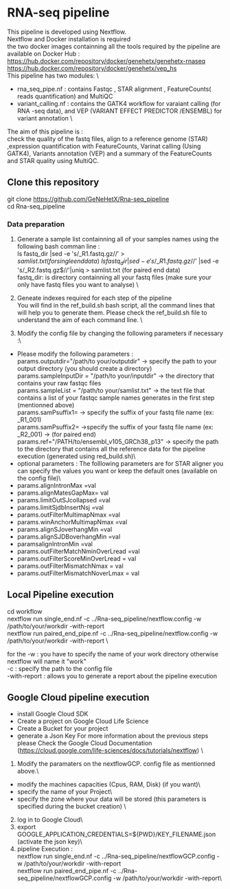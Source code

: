 # RNA-seq pipeline #
This pipeline is developed using Nextflow. \
Nextflow and Docker installation is required \
the two docker images containning all the tools required by the pipeline are available on Docker Hub : \
https://hub.docker.com/repository/docker/genehetx/genehetx-rnaseq \
https://hub.docker.com/repository/docker/genehetx/vep_hs \
This pipeline has two modules: \ 
* rna_seq_pipe.nf : contains  Fastqc , STAR alignment , FeatureCounts( reads quantification) and MultiQC
* variant_calling.nf : contains the GATK4 workflow for varaiant calling (for RNA -seq data), and VEP (VARIANT EFFECT PREDICTOR /ENSEMBL) for variant annotation \

The aim of this pipeline is : \
check the quality of the fastq files, align to a reference genome (STAR) ,expression quantification with FeatureCounts, Varinat calling (Using GATK4), Variants annotation (VEP) and a summary of the FeatureCounts and STAR quality using MultiQC.


## Clone this repository ##

git clone https://github.com/GeNeHetX/Rna-seq_pipeline \
cd Rna-seq_pipeline 

### Data preparation ###
 1. Generate a sample list containning all of your samples names using the following bash comman line : \
  ls fastq_dir |sed -e 's/\_R1.fastq.gz$//' > samlist.txt (for single end data) \
  ls fastq_dir |sed -e 's/\_R1.fastq.gz$//' |sed -e 's/\_R2.fastq.gz$//'|uniq > samlist.txt (for paired end data) \
  fastq_dir: is directory containning all your fastq files (make sure your only have fastq files you want to analyse) \
  
2. Geneate indexes required for each step of the pipeline \
You will find in the ref_build.sh bash script, all the command lines that will help you to generate them. Please check the ref_build.sh file to understand the aim of each command line. \


3. Modify the config file by changing the following parameters if necessary :\
  * Please modify the following parameters :\
params.outputdir="/path/to your/outputdir" -> specify the path to your output directory (you should create a directory)\
params.sampleInputDir = "/path/to your/inputdir"  -> the directory that contains your raw fastqc files\
params.sampleList = "/path/to your/samlist.txt"  -> the text file that contains a list of your fastqc sample names  generates in the first step (mentionned above)\
params.samPsuffix1=  -> specify the suffix of your fastq file name (ex: _R1_001)\
params.samPsuffix2=  ->specify the suffix of your fastq file name  (ex: _R2_001) -> (for paired end)\
params.ref="/PATH/to/ensembl_v105_GRCh38_p13" -> specify the path to the directory that  contains all the reference data for the pipeline execution (generated using red_build.sh)\
 * optional parameters : The folllowing parameters are for STAR aligner you can specify the values you want or keep the default ones (available on the config file)\
  * params.alignIntronMax =val 
  * params.alignMatesGapMax= val  
  * params.limitOutSJcollapsed =val  
  * params.limitSjdbInsertNsj =val
  * params.outFilterMultimapNmax =val 
  * params.winAnchorMultimapNmax =val  
  * params.alignSJoverhangMin =val 
  * params.alignSJDBoverhangMin =val  
  * paramsalignIntronMin =val 
  * params.outFilterMatchNminOverLread =val 
  * params.outFilterScoreMinOverLread = val 
  * params.outFilterMismatchNmax = val  
  * params.outFilterMismatchNoverLmax = val  


## Local Pipeline execution ##

cd workflow \
nextflow run single_end.nf -c ../Rna-seq_pipeline/nextflow.config  -w /path/to/your/workdir  -with-report \
nextflow run paired_end_pipe.nf -c ../Rna-seq_pipeline/nextflow.config  -w /path/to/your/workdir  -with-report \

for the -w : you have to specify the name of your work directory otherwise nextflow will name it "work"\
-c : specify the path to the config file\
-with-report : allows you to generate a report about the pipeline execution 

## Google Cloud pipeline execution ##
 * install Google Cloud SDK 
 * Create a project on Google Cloud Life Science 
 * Create a Bucket for your project 
 * generate a Json Key 
For more information about the previous steps please Check the Google Cloud Documentation (https://cloud.google.com/life-sciences/docs/tutorials/nextflow) \
 1. Modify the paramaters on the nextflowGCP. config file as mentionned above.\
   * modify the machines capacities  (Cpus, RAM, Disk) (if you want)\
   * specify the name of  your Project\
   * specify the zone  where your data will be stored (this parameters is specified during the bucket creation) \
 2. log in to Google Cloud\
 3. export GOOGLE_APPLICATION_CREDENTIALS=${PWD}/KEY_FILENAME.json (activate the json  key)\
 4. pipeline Execution :\
 nextflow run single_end.nf -c ../Rna-seq_pipeline/nextflowGCP.config  -w /path/to/your/workdir  -with-report\
 nextflow run paired_end_pipe.nf -c ../Rna-seq_pipeline/nextflowGCP.config  -w /path/to/your/workdir  -with-report\






